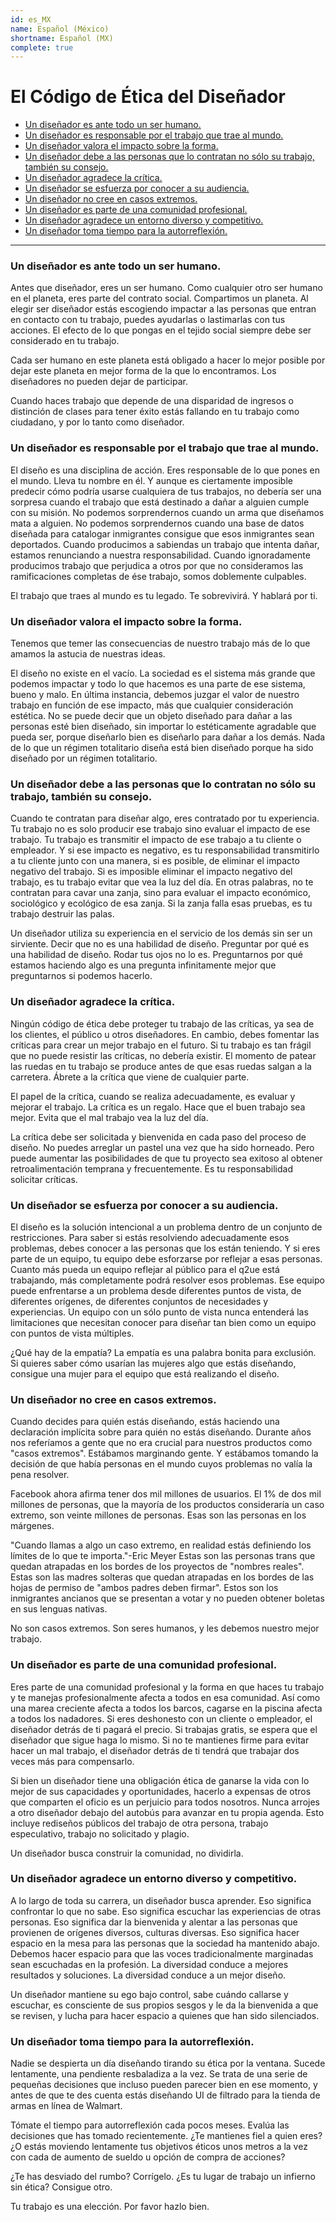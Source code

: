 ```yaml
---
id: es_MX
name: Español (México)
shortname: Español (MX)
complete: true
---
```


# El Código de Ética del Diseñador

* [Un diseñador es ante todo un ser humano.](#Un-diseñador-es-ante-todo-un-ser-humano)
* [Un diseñador es responsable por el trabajo que trae al mundo.](#Un-diseñador-es-responsable-por-el-trabajo-que-trae-al-mundo)
* [Un diseñador valora el impacto sobre la forma.](#Un-diseñador-valora-el-impacto-sobre-la-forma)
* [Un diseñador debe a las personas que lo contratan no sólo su trabajo, también su consejo.](#Un-diseñador-debe-a-las-personas-que-lo-contratan-no-sólo-su-trabajo,-también-su-consejo)
* [Un diseñador agradece la crítica.](#Un-diseñador-agradece-la-crítica)
* [Un diseñador se esfuerza por conocer a su audiencia.](#Un-diseñador-se-esfuerza-por-conocer-a-su-audiencia)
* [Un diseñador no cree en casos extremos.](#Un-diseñador-no-cree-en-casos-extremos)
* [Un diseñador es parte de una comunidad profesional.](#Un-diseñador-es-parte-de-una-comunidad-profesional)
* [Un diseñador agradece un entorno diverso y competitivo.](#Un-diseñador-agradece-un-entorno-diverso-y-competitivo)
* [Un diseñador toma tiempo para la autorreflexión.](#Un-diseñador-toma-tiempo-para-la-autorreflexión)

***

### Un diseñador es ante todo un ser humano.

Antes que diseñador, eres un ser humano. Como cualquier otro ser humano en el planeta, eres parte del contrato social. Compartimos un planeta. Al elegir ser diseñador estás escogiendo impactar a las personas que entran en contacto con tu trabajo, puedes ayudarlas o lastimarlas con tus acciones. El efecto de lo que pongas en el tejido social siempre debe ser considerado en tu trabajo.

Cada ser humano en este planeta está obligado a hacer lo mejor posible por dejar este planeta en mejor forma de la que lo encontramos. Los diseñadores no pueden dejar de participar.

Cuando haces trabajo que depende de una disparidad de ingresos o distinción de clases para tener éxito estás fallando en tu trabajo como ciudadano, y por lo tanto como diseñador.

### Un diseñador es responsable por el trabajo que trae al mundo.

El diseño es una disciplina de acción. Eres responsable de lo que pones en el mundo. Lleva tu nombre en él. Y aunque es ciertamente imposible predecir cómo podría usarse cualquiera de tus trabajos, no debería ser una sorpresa cuando el trabajo que está destinado a dañar a alguien cumple con su misión. No podemos sorprendernos cuando un arma que diseñamos mata a alguien. No podemos sorprendernos cuando una base de datos diseñada para catalogar inmigrantes consigue que esos inmigrantes sean deportados. Cuando producimos a sabiendas un trabajo que intenta dañar, estamos renunciando a nuestra responsabilidad. Cuando ignoradamente producimos trabajo que perjudica a otros por que no consideramos las ramificaciones completas de ése trabajo, somos doblemente culpables.

El trabajo que traes al mundo es tu legado. Te sobrevivirá. Y hablará por ti.

### Un diseñador valora el impacto sobre la forma.

Tenemos que temer las consecuencias de nuestro trabajo más de lo que amamos la astucia de nuestras ideas.

El diseño no existe en el vacío. La sociedad es el sistema más grande que podemos impactar y todo lo que hacemos es una parte de ese sistema, bueno y malo. En última instancia, debemos juzgar el valor de nuestro trabajo en función de ese impacto, más que cualquier consideración estética. No se puede decir que un objeto diseñado para dañar a las personas esté bien diseñado, sin importar lo estéticamente agradable que pueda ser, porque diseñarlo bien es diseñarlo para dañar a los demás. Nada de lo que un régimen totalitario diseña está bien diseñado porque ha sido diseñado por un régimen totalitario.

### Un diseñador debe a las personas que lo contratan no sólo su trabajo, también su consejo.

Cuando te contratan para diseñar algo, eres contratado por tu experiencia. Tu trabajo no es solo producir ese trabajo sino evaluar el impacto de ese trabajo. Tu trabajo es transmitir el impacto de ese trabajo a tu cliente o empleador. Y si ese impacto es negativo, es tu responsabilidad transmitirlo a tu cliente junto con una manera, si es posible, de eliminar el impacto negativo del trabajo. Si es imposible eliminar el impacto negativo del trabajo, es tu trabajo evitar que vea la luz del día. En otras palabras, no te contratan para cavar una zanja, sino para evaluar el impacto económico, sociológico y ecológico de esa zanja. Si la zanja falla esas pruebas, es tu trabajo destruir las palas.

Un diseñador utiliza su experiencia en el servicio de los demás sin ser un sirviente. Decir que no es una habilidad de diseño. Preguntar por qué es una habilidad de diseño. Rodar tus ojos no lo es. Preguntarnos por qué estamos haciendo algo es una pregunta infinitamente mejor que preguntarnos si podemos hacerlo.

### Un diseñador agradece la crítica.

Ningún código de ética debe proteger tu trabajo de las críticas, ya sea de los clientes, el público u otros diseñadores. En cambio, debes fomentar las críticas para crear un mejor trabajo en el futuro. Si tu trabajo es tan frágil que no puede resistir las críticas, no debería existir. El momento de patear las ruedas en tu trabajo se produce antes de que esas ruedas salgan a la carretera. Ábrete a la crítica que viene de cualquier parte.

El papel de la crítica, cuando se realiza adecuadamente, es evaluar y mejorar el trabajo. La crítica es un regalo. Hace que el buen trabajo sea mejor. Evita que el mal trabajo vea la luz del día.

La crítica debe ser solicitada y bienvenida en cada paso del proceso de diseño. No puedes arreglar un pastel una vez que ha sido horneado. Pero puede aumentar las posibilidades de que tu proyecto sea exitoso al obtener retroalimentación temprana y frecuentemente. Es tu responsabilidad solicitar críticas.

### Un diseñador se esfuerza por conocer a su audiencia.

El diseño es la solución intencional a un problema dentro de un conjunto de restricciones. Para saber si estás resolviendo adecuadamente esos problemas, debes conocer a las personas que los están teniendo. Y si eres parte de un equipo, tu equipo debe esforzarse por reflejar a esas personas. Cuanto más pueda un equipo reflejar al público para el q2ue está trabajando, más completamente podrá resolver esos problemas. Ese equipo puede enfrentarse a un problema desde diferentes puntos de vista, de diferentes orígenes, de diferentes conjuntos de necesidades y experiencias. Un equipo con un sólo punto de vista nunca entenderá las limitaciones que necesitan conocer para diseñar tan bien como un equipo con puntos de vista múltiples.

¿Qué hay de la empatía? La empatía es una palabra bonita para exclusión. Si quieres saber cómo usarían las mujeres algo que estás diseñando, consigue una mujer para el equipo que está realizando el diseño.

### Un diseñador no cree en casos extremos.

Cuando decides para quién estás diseñando, estás haciendo una declaración implícita sobre para quién no estás diseñando. Durante años nos referíamos a gente  que no era crucial para nuestros productos como "casos extremos". Estábamos marginando gente. Y estábamos tomando la decisión de que había personas en el mundo cuyos problemas no valía la pena resolver.

Facebook ahora afirma tener dos mil millones de usuarios. El 1% de dos mil millones de personas, que la mayoría de los productos consideraría un caso extremo, son veinte millones de personas. Esas son las personas en los márgenes.

"Cuando llamas a algo un caso extremo, en realidad estás definiendo los límites de lo que te importa."-Eric Meyer
Estas son las personas trans que quedan atrapadas en los bordes de los proyectos de "nombres reales". Estas son las madres solteras que quedan atrapadas en los bordes de las hojas de permiso de "ambos padres deben firmar". Estos son los inmigrantes ancianos que se presentan a votar y no pueden obtener boletas en sus lenguas nativas.

No son casos extremos. Son seres humanos, y les debemos nuestro mejor trabajo.

### Un diseñador es parte de una comunidad profesional.

Eres parte de una comunidad profesional y la forma en que haces tu trabajo y te manejas profesionalmente afecta a todos en esa comunidad. Así como una marea creciente afecta a todos los barcos, cagarse en la piscina afecta a todos los nadadores. Si eres deshonesto con un cliente o empleador, el diseñador detrás de ti pagará el precio. Si trabajas gratis, se espera que el diseñador que sigue haga lo mismo. Si no te mantienes firme para evitar hacer un mal trabajo, el diseñador detrás de ti tendrá que trabajar dos veces más para compensarlo.

Si bien un diseñador tiene una obligación ética de ganarse la vida con lo mejor de sus capacidades y oportunidades, hacerlo a expensas de otros que comparten el oficio es un perjuicio para todos nosotros. Nunca arrojes a otro diseñador debajo del autobús para avanzar en tu propia agenda. Esto incluye rediseños públicos del trabajo de otra persona, trabajo especulativo, trabajo no solicitado y plagio.

Un diseñador busca construir la comunidad, no dividirla.

### Un diseñador agradece un entorno diverso y competitivo.

A lo largo de toda su carrera, un diseñador busca aprender. Eso significa confrontar lo que no sabe. Eso significa escuchar las experiencias de otras personas. Eso significa dar la bienvenida y alentar a las personas que provienen de orígenes diversos, culturas diversas. Eso significa hacer espacio en la mesa para las personas que la sociedad ha mantenido abajo. Debemos hacer espacio para que las voces tradicionalmente marginadas sean escuchadas en la profesión. La diversidad conduce a mejores resultados y soluciones. La diversidad conduce a un mejor diseño.

Un diseñador mantiene su ego bajo control, sabe cuándo callarse y escuchar, es consciente de sus propios sesgos y le da la bienvenida a que se revisen, y lucha para hacer espacio a quienes que han sido silenciados.

### Un diseñador toma tiempo para la autorreflexión.

Nadie se despierta un día diseñando tirando su ética por la ventana. Sucede lentamente, una pendiente resbaladiza a la vez. Se trata de una serie de pequeñas decisiones que incluso pueden parecer bien en ese momento, y antes de que te des cuenta estás diseñando UI de filtrado para la tienda de armas en línea de Walmart.

Tómate el tiempo para autorreflexión cada pocos meses. Evalúa las decisiones que has tomado recientemente. ¿Te mantienes fiel a quien eres? ¿O estás moviendo lentamente tus objetivos éticos unos metros a la vez con cada de aumento de sueldo u opción de compra de acciones?

¿Te has desviado del rumbo? Corrígelo. ¿Es tu lugar de trabajo un infierno sin ética? Consigue otro.

Tu trabajo es una elección. Por favor hazlo bien.